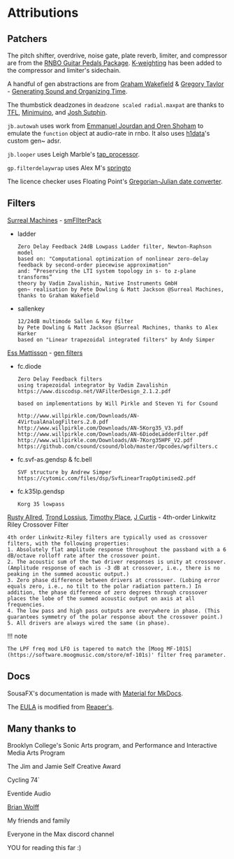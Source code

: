 # Attributions

## Patchers

The pitch shifter, overdrive, noise gate, plate reverb, limiter, and compressor are from the [RNBO Guitar Pedals Package](https://cycling74.com/products/rnbo-guitar-pedals). [K-weighting](https://www.itu.int/dms_pubrec/itu-r/rec/bs/R-REC-BS.1770-5-202311-I!!PDF-E.pdf) has been added to the compressor and limiter's sidechain.

A handful of gen abstractions are from [Graham Wakefield](https://github.com/grrrwaaa) & [Gregory Taylor](https://cycling74.com/articles/an-interview-with-gregory-taylor) - [Generating Sound and Organizing Time](https://cycling74.com/books/go).

The thumbstick deadzones in `deadzone scaled radial.maxpat` are thanks to [TFL](https://cycling74.com/forums/scaled-radial-deadzone-for-gamepad-joystick#reply-68021c0c3bd53f00135efbe2), [Minimuino](https://github.com/Minimuino/thumbstick-deadzones), and [Josh Sutphin](https://joshsutphin.com/gamedev/doing-thumbstick-dead-zones-right.html).

`jb.autowah` uses work from [Emmanuel Jourdan and Oren Shoham](https://cycling74.com/forums/math-behind-function-curve#reply-6006263e0da59906d7aff1c2
) to emulate the `function` object at audio-rate in rnbo. It also uses [h1data](https://github.com/h1data/max-custom-adsr)'s custom gen~ adsr.

`jb.looper` uses Leigh Marble's [tap_processor](https://cycling74.com/forums/how-to-make-a-double-tapclick-button-for-monome#reply-58ed2100b7244922ce26383c).

`gp.filterdelaywrap` uses Alex M's [springto](https://discord.com/channels/289378508247924738/289378711533387777/1406779779449098341)

The licence checker uses Floating Point's [Gregorian-Julian date converter](https://cycling74.com/forums/what-do-you-do-when-number-is-too-big-to-process#reply-58ed208843f50b22d4bb16c8). 

## Filters

[Surreal Machines](https://www.surrealmachines.com/) - [smFIlterPack](https://cycling74.com/articles/an-interview-with-surreal-machines)

- ladder

	```
	Zero Delay Feedback 24dB Lowpass Ladder filter, Newton-Raphson model
	based on: "Computational optimization of nonlinear zero-delay feedback by second-order piecewise approximation"
	and: “Preserving the LTI system topology in s- to z-plane transforms”
	theory by Vadim Zavalishin, Native Instruments GmbH
	gen~ realisation by Pete Dowling & Matt Jackson @Surreal Machines, thanks to Graham Wakefield
	```

- sallenkey

	```
	12/24dB multimode Sallen & Key filter
	by Pete Dowling & Matt Jackson @Surreal Machines, thanks to Alex Harker
	based on "Linear trapezoidal integrated filters" by Andy Simper
	```

[Ess Mattisson](https://fors.fm/) - [gen filters](https://github.com/ess-m/gen-filters)

- fc.diode

	```
	Zero Delay Feedback filters
 	using trapezoidal integrator by Vadim Zavalishin
 	https://www.discodsp.net/VAFilterDesign_2.1.2.pdf
	
 	based on implementations by Will Pirkle and Steven Yi for Csound
 	
 	http://www.willpirkle.com/Downloads/AN-4VirtualAnalogFilters.2.0.pdf
 	http://www.willpirkle.com/Downloads/AN-5Korg35_V3.pdf
 	http://www.willpirkle.com/Downloads/AN-6DiodeLadderFilter.pdf
 	http://www.willpirkle.com/Downloads/AN-7Korg35HPF_V2.pdf
 	https://github.com/csound/csound/blob/master/Opcodes/wpfilters.c
 	```

- fc.svf-as.gendsp & fc.bell

	```
	SVF structure by Andrew Simper
 	https://cytomic.com/files/dsp/SvfLinearTrapOptimised2.pdf
 	```

- fc.k35lp.gendsp

	```
	Korg 35 lowpass
	```

[Rusty Allred](https://web.archive.org/web/20071003115434/http://www.planetanalog.com/article/printableArticle.jhtml?articleID=12802683), [Trond Lossius](https://github.com/jamoma/JamomaCore/blob/master/DSP/extensions/FilterLib/source/TTLowpassLinkwitzRiley4.cpp), [Timothy Place](https://cycling74.com/tutorials/crossover-filter-design-video-tutorial), [J Curtis](https://cycling74.com/tutorials/crossover-filter-design-video-tutorial#reply-5e4377db8a6f416613deaf7c) -  4th-order Linkwitz Riley Crossover Filter

 	4th order Linkwitz-Riley filters are typically used as crossover filters, with the following properties:
 	1. Absolutely flat amplitude response throughout the passband with a 6 dB/octave rolloff rate after the crossover point.
 	2. The acoustic sum of the two driver responses is unity at crossover. (Amplitude response of each is -3 dB at crossover, i.e., there is no peaking in the summed acoustic output.)
 	3. Zero phase difference between drivers at crossover. (Lobing error equals zero, i.e., no tilt to the polar radiation pattern.) In addition, the phase difference of zero degrees through crossover places the lobe of the summed acoustic output on axis at all frequencies.
 	4. The low pass and high pass outputs are everywhere in phase. (This guarantees symmetry of the polar response about the crossover point.)
 	5. All drivers are always wired the same (in phase). 


!!! note

	The LPF freq mod LFO is tapered to match the [Moog MF-101S](https://software.moogmusic.com/store/mf-101s)' filter freq parameter. 

## Docs

SousaFX's documentation is made with [Material for MkDocs](https://squidfunk.github.io/mkdocs-material/).

The [EULA](eula.md) is modified from [Reaper's](https://www.reaper.fm/).

## Many thanks to

Brooklyn College's Sonic Arts program, and Performance and Interactive Media Arts Program

The Jim and Jamie Self Creative Award

Cycling 74`

Eventide Audio

[Brian Wolff](https://www.youtube.com/watch?v=f7TNKVm4E20)

My friends and family

Everyone in the Max discord channel

YOU for reading this far :)
